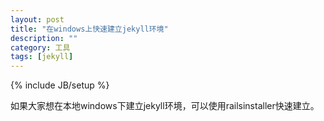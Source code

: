 ```yaml
---
layout: post
title: "在windows上快速建立jekyll环境"
description: ""
category: 工具
tags: [jekyll]
---
```

{% include JB/setup %}

如果大家想在本地windows下建立jekyll环境，可以使用railsinstaller快速建立。


